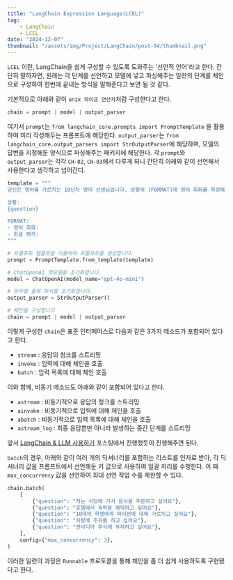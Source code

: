 ```yaml
---
title: "LangChain Expression Language(LCEL)"
tag:
    - LangChain
    - LCEL
date: "2024-12-07"
thumbnail: "/assets/img/Project/LangChain/post-04/thumbnail.png"
---
```


`LCEL` 이란, LangChain을 쉽게 구성할 수 있도록 도와주는 '선언적 언어'라고 한다.
간단히 말하자면, 원래는 각 단계를 선언하고 모델에 넣고 파싱해주는 일련의 단계를 체인으로 구성하여 한번에 끝내는 방식을 말해준다고 보면 될 것 같다.

기본적으로 아래와 같이 `unix 파이프 연산자`처럼 구성한다고 한다.

```python
chain = prompt | model | output_parser
```

여기서 `prompt`는 `from langchain_core.prompts import PromptTemplate` 을 활용하여 미리 작성해두는 프롬프트에 해당한다.
`output_parser`는 `from langchain_core.output_parsers import StrOutputParser`에 해당하며, 모델의 답변을 지정해둔 양식으로 파싱해주는 패키지에 해당한다.
각 `prompt`와 `output_parser`는 각각 `CH-02`, `CH-03`에서 다루게 되니 간단히 아래와 같이 선언해서 사용한다고 생각하고 넘어간다.

```python
template = """
당신은 영어를 가르치는 10년차 영어 선생님입니다. 상황에 [FORMAT]에 영어 회화를 작성해 주세요.

상황:
{question}

FORMAT:
- 영어 회화:
- 한글 해석:
"""

# 프롬프트 템플릿을 이용하여 프롬프트를 생성합니다.
prompt = PromptTemplate.from_template(template)

# ChatOpenAI 챗모델을 초기화합니다.
model = ChatOpenAI(model_name="gpt-4o-mini")

# 문자열 출력 파서를 초기화합니다.
output_parser = StrOutputParser()

# 체인을 구성합니다.
chain = prompt | model | output_parser
```

이렇게 구성한 `chain`은 표준 인터페이스로 다음과 같은 3가지 메소드가 포함되어 있다고 한다.
- `stream` : 응담의 청크를 스트리밍
- `invoke` : 입력에 대해 체인을 호출
- `batch` : 입력 목록에 대해 체인 호출

이와 함께, 비동기 메소드도 아래와 같이 포함되어 있다고 한다.
- `astream` : 비동기적으로 응답의 청크를 스트리밍
- `ainvoke` : 비동기적으로 입력에 대해 체인을 호출
- `abatch` : 비동기적으로 입력 목록에 대해 체인을 호출
- `astream_log` : 최종 응답뿐만 아니라 발생하는 중간 단계를 스트리밍

앞서 [LangChain & LLM 사용하기](https://kangspa.github.io/Project/LangChain/post-03.html) 포스팅에서 진행했듯이 진행해주면 된다.

`batch`의 경우, 아래와 같이 여러 개의 딕셔너리를 포함하는 리스트를 인자로 받아, 각 딕셔너리 값을 프롬프트에서 선언해둔 키 값으로 사용하여 일괄 처리를 수행한다.
이 때 `max_concurrency` 값을 선언하여 최대 선언 작업 수를 제한할 수 있다.

```python
chain.batch(
    [
        {"question": "저는 식당에 가서 음식을 주문하고 싶어요"},
        {"question": "호텔에서 숙박을 예약하고 싶어요"},
        {"question": "10대의 학생에게 파이썬에 대해 가르치고 싶어요"},
        {"question": "차량에 주유를 하고 싶어요"},
        {"question": "엔비디아 주식에 투자하고 싶어요"},
    ],
    config={"max_concurrency": 3},
)
```

이러한 일련의 과정은 `Runnable` 프로토콜을 통해 체인을 좀 더 쉽게 사용하도록 구현됐다고 한다.